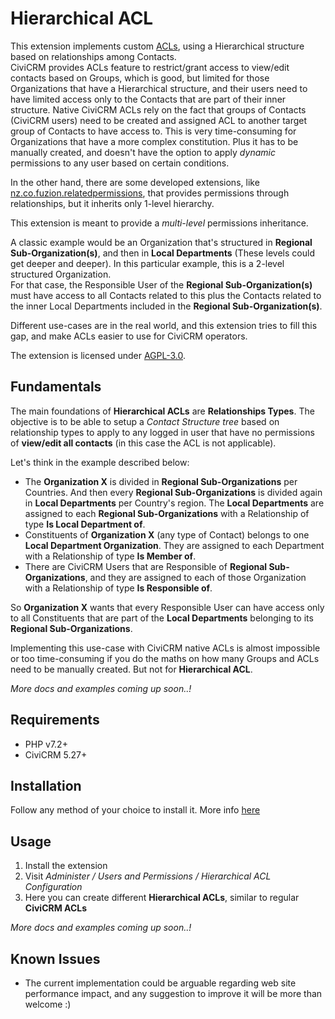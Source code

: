 # Hierarchical ACL

This extension implements custom [ACLs](https://docs.civicrm.org/user/en/latest/initial-set-up/permissions-and-access-control/), using a Hierarchical structure based on relationships among Contacts.  
CiviCRM provides ACLs feature to restrict/grant access to view/edit contacts based on Groups, which is good, but limited for those Organizations that have a Hierarchical structure,
and their users need to have limited access only to the Contacts that are part of their inner structure.
Native CiviCRM ACLs rely on the fact that groups of Contacts (CiviCRM users) need to be created and assigned ACL to another target group of Contacts to have access to. This
is very time-consuming for Organizations that have a more complex constitution. Plus it has to be manually created, and doesn't have the option to apply *dynamic* permissions to any user based on certain conditions.  
  
In the other hand, there are some developed extensions, like [nz.co.fuzion.relatedpermissions](https://github.com/eileenmcnaughton/nz.co.fuzion.relatedpermissions), that provides permissions through relationships, but it inherits only 1-level hierarchy.  

This extension is meant to provide a *multi-level* permissions inheritance.  

A classic example would be an Organization that's structured in **Regional Sub-Organization(s)**, and then in **Local Departments** (These levels could get deeper and deeper).
In this particular example, this is a 2-level structured Organization.  
For that case, the Responsible User of the **Regional Sub-Organization(s)** must have access to all Contacts related to this plus the Contacts related to the inner Local Departments included in the **Regional Sub-Organization(s)**.  

Different use-cases are in the real world, and this extension tries to fill this gap, and make ACLs easier to use for CiviCRM operators.  

The extension is licensed under [AGPL-3.0](LICENSE.txt).  

## Fundamentals
The main foundations of **Hierarchical ACLs** are **Relationships Types**. The objective is to be able to setup a *Contact Structure tree* based on relationship types
to apply to any logged in user that have no permissions of **view/edit all contacts** (in this case the ACL is not applicable).  

Let's think in the example described below:
- The **Organization X** is divided in **Regional Sub-Organizations** per Countries. And then every **Regional Sub-Organizations** is divided again in **Local Departments**
per Country's region. The **Local Departments** are assigned to each **Regional Sub-Organizations** with a Relationship of type **Is Local Department of**.
- Constituents of **Organization X** (any type of Contact) belongs to one **Local Department Organization**. They are assigned to each Department with a Relationship of type **Is Member of**.
- There are CiviCRM Users that are Responsible of **Regional Sub-Organizations**, and they are assigned to each of those Organization with a Relationship of type **Is Responsible of**.

So **Organization X** wants that every Responsible User can have access only to all Constituents that are part of the **Local Departments** belonging to its **Regional Sub-Organizations**.  


Implementing this use-case with CiviCRM native ACLs is almost impossible or too time-consuming if you do the maths on how many Groups and ACLs need to be manually created. But not for **Hierarchical ACL**.  

*More docs and examples coming up soon..!*  


## Requirements

* PHP v7.2+
* CiviCRM 5.27+

## Installation

Follow any method of your choice to install it. More info [here](https://docs.civicrm.org/user/en/latest/introduction/extensions/#installing-extensions)

## Usage

1. Install the extension
2. Visit *Administer / Users and Permissions / Hierarchical ACL Configuration*
3. Here you can create different **Hierarchical ACLs**, similar to regular **CiviCRM ACLs**

*More docs and examples coming up soon..!*


## Known Issues

- The current implementation could be arguable regarding web site performance impact, and any suggestion to improve it will be more than welcome :)
